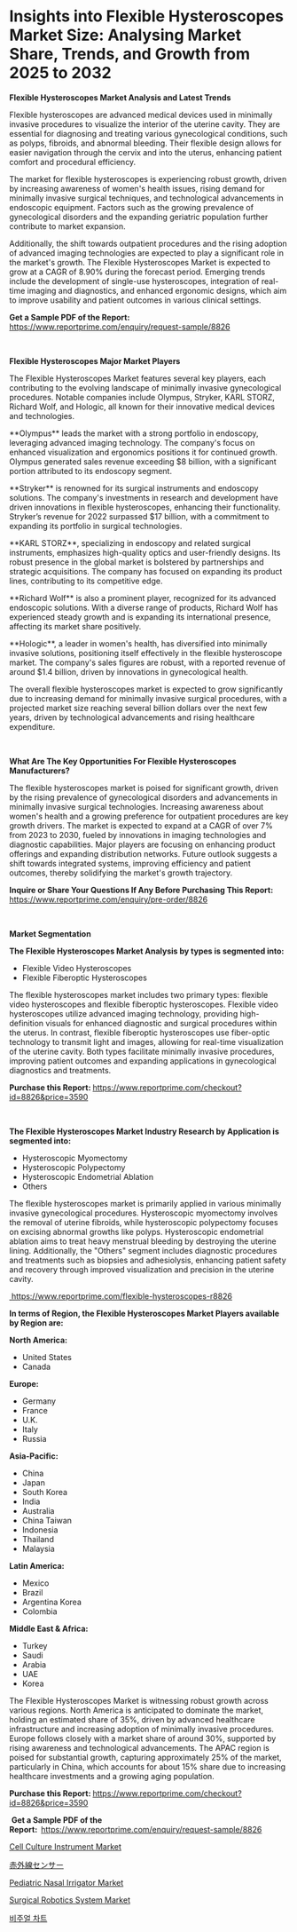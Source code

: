 <p><h1>Insights into Flexible Hysteroscopes Market Size: Analysing Market Share, Trends, and Growth from 2025 to 2032</h1></p><p><strong>Flexible Hysteroscopes Market Analysis and Latest Trends</strong></p>
<p><p>Flexible hysteroscopes are advanced medical devices used in minimally invasive procedures to visualize the interior of the uterine cavity. They are essential for diagnosing and treating various gynecological conditions, such as polyps, fibroids, and abnormal bleeding. Their flexible design allows for easier navigation through the cervix and into the uterus, enhancing patient comfort and procedural efficiency.</p><p>The market for flexible hysteroscopes is experiencing robust growth, driven by increasing awareness of women's health issues, rising demand for minimally invasive surgical techniques, and technological advancements in endoscopic equipment. Factors such as the growing prevalence of gynecological disorders and the expanding geriatric population further contribute to market expansion.</p><p>Additionally, the shift towards outpatient procedures and the rising adoption of advanced imaging technologies are expected to play a significant role in the market's growth. The Flexible Hysteroscopes Market is expected to grow at a CAGR of 8.90% during the forecast period. Emerging trends include the development of single-use hysteroscopes, integration of real-time imaging and diagnostics, and enhanced ergonomic designs, which aim to improve usability and patient outcomes in various clinical settings.</p></p>
<p><strong>Get a Sample PDF of the Report:&nbsp;</strong> <a href="https://www.reportprime.com/enquiry/request-sample/8826?utm_campaign=38&utm_medium=2&utm_source=Github&utm_content=ia&utm_term=20032025&utm_id=flexible-hysteroscopes">https://www.reportprime.com/enquiry/request-sample/8826</a></p>
<p>&nbsp;</p>
<p><strong>Flexible Hysteroscopes Major Market Players</strong></p>
<p><p>The Flexible Hysteroscopes Market features several key players, each contributing to the evolving landscape of minimally invasive gynecological procedures. Notable companies include Olympus, Stryker, KARL STORZ, Richard Wolf, and Hologic, all known for their innovative medical devices and technologies.</p><p>**Olympus** leads the market with a strong portfolio in endoscopy, leveraging advanced imaging technology. The company's focus on enhanced visualization and ergonomics positions it for continued growth. Olympus generated sales revenue exceeding $8 billion, with a significant portion attributed to its endoscopy segment.</p><p>**Stryker** is renowned for its surgical instruments and endoscopy solutions. The company's investments in research and development have driven innovations in flexible hysteroscopes, enhancing their functionality. Stryker’s revenue for 2022 surpassed $17 billion, with a commitment to expanding its portfolio in surgical technologies.</p><p>**KARL STORZ**, specializing in endoscopy and related surgical instruments, emphasizes high-quality optics and user-friendly designs. Its robust presence in the global market is bolstered by partnerships and strategic acquisitions. The company has focused on expanding its product lines, contributing to its competitive edge.</p><p>**Richard Wolf** is also a prominent player, recognized for its advanced endoscopic solutions. With a diverse range of products, Richard Wolf has experienced steady growth and is expanding its international presence, affecting its market share positively.</p><p>**Hologic**, a leader in women's health, has diversified into minimally invasive solutions, positioning itself effectively in the flexible hysteroscope market. The company's sales figures are robust, with a reported revenue of around $1.4 billion, driven by innovations in gynecological health.</p><p>The overall flexible hysteroscopes market is expected to grow significantly due to increasing demand for minimally invasive surgical procedures, with a projected market size reaching several billion dollars over the next few years, driven by technological advancements and rising healthcare expenditure.</p></p>
<p>&nbsp;</p>
<p><strong>What Are The Key Opportunities For Flexible Hysteroscopes Manufacturers?</strong></p>
<p><p>The flexible hysteroscopes market is poised for significant growth, driven by the rising prevalence of gynecological disorders and advancements in minimally invasive surgical technologies. Increasing awareness about women's health and a growing preference for outpatient procedures are key growth drivers. The market is expected to expand at a CAGR of over 7% from 2023 to 2030, fueled by innovations in imaging technologies and diagnostic capabilities. Major players are focusing on enhancing product offerings and expanding distribution networks. Future outlook suggests a shift towards integrated systems, improving efficiency and patient outcomes, thereby solidifying the market's growth trajectory.</p></p>
<p><strong>Inquire or Share Your Questions If Any Before Purchasing This Report:</strong> <a href="https://www.reportprime.com/enquiry/pre-order/8826?utm_campaign=38&utm_medium=2&utm_source=Github&utm_content=ia&utm_term=20032025&utm_id=flexible-hysteroscopes">https://www.reportprime.com/enquiry/pre-order/8826</a></p>
<p>&nbsp;</p>
<p><strong>Market Segmentation</strong></p>
<p><strong>The Flexible Hysteroscopes Market Analysis by types is segmented into:</strong></p>
<p><ul><li>Flexible Video Hysteroscopes</li><li>Flexible Fiberoptic Hysteroscopes</li></ul></p>
<p><p>The flexible hysteroscopes market includes two primary types: flexible video hysteroscopes and flexible fiberoptic hysteroscopes. Flexible video hysteroscopes utilize advanced imaging technology, providing high-definition visuals for enhanced diagnostic and surgical procedures within the uterus. In contrast, flexible fiberoptic hysteroscopes use fiber-optic technology to transmit light and images, allowing for real-time visualization of the uterine cavity. Both types facilitate minimally invasive procedures, improving patient outcomes and expanding applications in gynecological diagnostics and treatments.</p></p>
<p><strong>Purchase this Report:&nbsp;</strong><a href="https://www.reportprime.com/checkout?id=8826&price=3590&utm_campaign=38&utm_medium=2&utm_source=Github&utm_content=ia&utm_term=20032025&utm_id=flexible-hysteroscopes">https://www.reportprime.com/checkout?id=8826&price=3590</a></p>
<p>&nbsp;</p>
<p><strong>The Flexible Hysteroscopes Market Industry Research by Application is segmented into:</strong></p>
<p><ul><li>Hysteroscopic Myomectomy</li><li>Hysteroscopic Polypectomy</li><li>Hysteroscopic Endometrial Ablation</li><li>Others</li></ul></p>
<p><p>The flexible hysteroscopes market is primarily applied in various minimally invasive gynecological procedures. Hysteroscopic myomectomy involves the removal of uterine fibroids, while hysteroscopic polypectomy focuses on excising abnormal growths like polyps. Hysteroscopic endometrial ablation aims to treat heavy menstrual bleeding by destroying the uterine lining. Additionally, the "Others" segment includes diagnostic procedures and treatments such as biopsies and adhesiolysis, enhancing patient safety and recovery through improved visualization and precision in the uterine cavity.</p></p>
<p><a href="https://www.reportprime.com/flexible-hysteroscopes-r8826?utm_campaign=38&utm_medium=2&utm_source=Github&utm_content=ia&utm_term=20032025&utm_id=flexible-hysteroscopes">&nbsp;https://www.reportprime.com/flexible-hysteroscopes-r8826</a></p>
<p><strong>In terms of Region, the Flexible Hysteroscopes Market Players available by Region are:</strong></p>
<p>
    <p> <strong> North America: </strong>
        <ul>
            <li>United States</li>
            <li>Canada</li>
        </ul>
        </p> 
    <p> <strong> Europe: </strong>
        <ul>
            <li>Germany</li>
            <li>France</li>
            <li>U.K.</li>
            <li>Italy</li>
            <li>Russia</li>
        </ul>
        </p> 
    <p> <strong> Asia-Pacific: </strong>
        <ul>
            <li>China</li>
            <li>Japan</li>
            <li>South Korea</li>
            <li>India</li>
            <li>Australia</li>
            <li>China Taiwan</li>
            <li>Indonesia</li>
            <li>Thailand</li>
            <li>Malaysia</li>
        </ul>
        </p> 
    <p> <strong> Latin America: </strong>
        <ul>
            <li>Mexico</li>
            <li>Brazil</li>
            <li>Argentina Korea</li>
            <li>Colombia</li>
        </ul>
        </p> 
    <p> <strong> Middle East & Africa: </strong>
        <ul>
            <li>Turkey</li>
            <li>Saudi</li>
            <li>Arabia</li>
            <li>UAE</li>
            <li>Korea</li>
        </ul>
    </p>
    </p>
<p><p>The Flexible Hysteroscopes Market is witnessing robust growth across various regions. North America is anticipated to dominate the market, holding an estimated share of 35%, driven by advanced healthcare infrastructure and increasing adoption of minimally invasive procedures. Europe follows closely with a market share of around 30%, supported by rising awareness and technological advancements. The APAC region is poised for substantial growth, capturing approximately 25% of the market, particularly in China, which accounts for about 15% share due to increasing healthcare investments and a growing aging population.</p></p>
<p><strong>Purchase this Report: </strong><a href="https://www.reportprime.com/checkout?id=8826&price=3590&utm_campaign=38&utm_medium=2&utm_source=Github&utm_content=ia&utm_term=20032025&utm_id=flexible-hysteroscopes">https://www.reportprime.com/checkout?id=8826&price=3590</a></p>
<p>&nbsp;<strong>Get a Sample PDF of the Report:&nbsp;&nbsp;</strong><a href="https://www.reportprime.com/enquiry/request-sample/8826?utm_campaign=38&utm_medium=2&utm_source=Github&utm_content=ia&utm_term=20032025&utm_id=flexible-hysteroscopes">https://www.reportprime.com/enquiry/request-sample/8826</a></p>
<p><strong></strong></p>
<p><p><a href="https://github.com/gummaarmel83/Market-Research-Report-List-1/blob/main/cell-culture-instrument-market.md?utm_campaign=38&utm_medium=2&utm_source=Github&utm_content=ia&utm_term=20032025&utm_id=flexible-hysteroscopes">Cell Culture Instrument Market</a></p><p><a href="https://github.com/mohamedbakry57/Market-Research-Report-List-7/blob/main/383682947532.md?utm_campaign=38&utm_medium=2&utm_source=Github&utm_content=ia&utm_term=20032025&utm_id=flexible-hysteroscopes">赤外線センサー</a></p><p><a href="https://github.com/akitamegge65/Market-Research-Report-List-1/blob/main/pediatric-nasal-irrigator-market.md?utm_campaign=38&utm_medium=2&utm_source=Github&utm_content=ia&utm_term=20032025&utm_id=flexible-hysteroscopes">Pediatric Nasal Irrigator Market</a></p><p><a href="https://github.com/widlerumland/Market-Research-Report-List-1/blob/main/surgical-robotics-system-market.md?utm_campaign=38&utm_medium=2&utm_source=Github&utm_content=ia&utm_term=20032025&utm_id=flexible-hysteroscopes">Surgical Robotics System Market</a></p><p><a href="https://github.com/laholand/Market-Research-Report-List-7/blob/main/609426147769.md?utm_campaign=38&utm_medium=2&utm_source=Github&utm_content=ia&utm_term=20032025&utm_id=flexible-hysteroscopes">비주얼 차트</a></p></p>